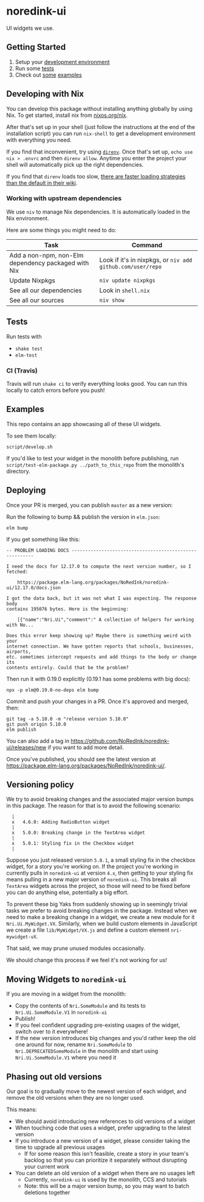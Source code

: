 # noredink-ui

UI widgets we use.

## Getting Started
1. Setup your [development environment](#developing-with-nix)
2. Run some [tests](#tests)
3. Check out [some](https://noredink-ui.netlify.app/) [examples](#examples)

## Developing with Nix

You can develop this package without installing anything globally by using Nix.
To get started, install nix from [nixos.org/nix](https://nixos.org/nix/).

After that's set up in your shell (just follow the instructions at the end of the installation script) you can run `nix-shell` to get a development environment with everything you need.

If you find that inconvenient, try using [`direnv`](https://direnv.net/).
Once that's set up, `echo use nix > .envrc` and then `direnv allow`.
Anytime you enter the project your shell will automatically pick up the right dependencies.

If you find that `direnv` loads too slow, [there are faster loading strategies than the default in their wiki](https://github.com/direnv/direnv/wiki/Nix).

### Working with upstream dependencies

We use `niv` to manage Nix dependencies.
It is automatically loaded in the Nix environment.

Here are some things you might need to do:

| Task | Command |
|------|---------|
| Add a non-npm, non-Elm dependency packaged with Nix | Look if it's in nixpkgs, or `niv add github.com/user/repo` |
| Update Nixpkgs | `niv update nixpkgs` |
| See all our dependencies | Look in `shell.nix` |
| See all our sources | `niv show` |

## Tests

Run tests with
- `shake test`
- `elm-test`

### CI (Travis)

Travis will run `shake ci` to verify everything looks good.
You can run this locally to catch errors before you push!

## Examples

This repo contains an app showcasing all of these UI widgets.

To see them locally:

```
script/develop.sh
```

If you'd like to test your widget in the monolith before publishing, run `script/test-elm-package.py ../path_to_this_repo` from the monolith's directory.

## Deploying

Once your PR is merged, you can publish `master` as a new version:

Run the following to bump && publish the version in `elm.json`:

```
elm bump
```

If you get something like this:

```
-- PROBLEM LOADING DOCS --------------------------------------------------------

I need the docs for 12.17.0 to compute the next version number, so I fetched:

    https://package.elm-lang.org/packages/NoRedInk/noredink-ui/12.17.0/docs.json

I got the data back, but it was not what I was expecting. The response body
contains 195076 bytes. Here is the beginning:

    [{"name":"Nri.Ui","comment":" A collection of helpers for working with No...

Does this error keep showing up? Maybe there is something weird with your
internet connection. We have gotten reports that schools, businesses, airports,
etc. sometimes intercept requests and add things to the body or change its
contents entirely. Could that be the problem?
```

Then run it with 0.19.0 explicitly (0.19.1 has some problems with big docs):

```
npx -p elm@0.19.0-no-deps elm bump
```

Commit and push your changes in a PR. Once it's approved and merged,
then:

```
git tag -a 5.10.0 -m "release version 5.10.0"
git push origin 5.10.0
elm publish
```

You can also add a tag in https://github.com/NoRedInk/noredink-ui/releases/new if you want to add more detail.

Once you've published, you should see the latest version at <https://package.elm-lang.org/packages/NoRedInk/noredink-ui/>.

## Versioning policy

We try to avoid breaking changes and the associated major version bumps in this package. The reason for that is to avoid the following scenario:

```
  |
  x   4.6.0: Adding RadioButton widget
  |
  x   5.0.0: Breaking change in the TextArea widget
  |
  x   5.0.1: Styling fix in the Checkbox widget
  |
```

Suppose you just released version `5.0.1`, a small styling fix in the checkbox widget, for a story you're working on. If the project you're working in currently pulls in `noredink-ui` at version `4.x`, then getting to your styling fix means pulling in a new major version of `noredink-ui`. This breaks all `TextArea` widgets across the project, so those will need to be fixed before you can do anything else, potentially a big effort.

To prevent these big Yaks from suddenly showing up in seemingly trivial tasks we prefer to avoid breaking changes in the package. Instead when we need to make a breaking change in a widget, we create a new module for it `Nri.Ui.MyWidget.VX`. Similarly, when we build custom elements in JavaScript we create a file `lib/MyWidget/VX.js` and define a custom element `nri-mywidget-vX`.

That said, we may prune unused modules occasionally.

We should change this process if we feel it's not working for us!

## Moving Widgets to `noredink-ui`

If you are moving in a widget from the monolith:
- Copy the contents of `Nri.SomeModule` and its tests to `Nri.Ui.SomeModule.V1` in `noredink-ui`
- Publish!
- If you feel confident upgrading pre-existing usages of the widget, switch over to it everywhere!
- If the new version introduces big changes and you'd rather keep the old one around for now, rename `Nri.SomeModule` to `Nri.DEPRECATEDSomeModule` in the monolith and start using `Nri.Ui.SomeModule.V1` where you need it


## Phasing out old versions

Our goal is to gradually move to the newest version of each widget, and remove the old versions when they are no longer used.

This means:
  - We should avoid introducing new references to old versions of a widget
  - When touching code that uses a widget, prefer upgrading to the latest version
  - If you introduce a new version of a widget, please consider taking the time to upgrade all previous usages
    - If for some reason this isn't feasible, create a story in your team's backlog so that you can prioritize it separately without disrupting your current work
  - You can delete an old version of a widget when there are no usages left
    - Currently, `noredink-ui` is used by the monolith, CCS and tutorials
    - Note: this will be a major version bump, so you may want to batch deletions together
